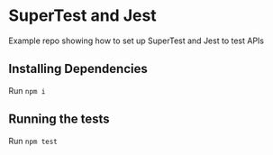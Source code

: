 # SuperTest and Jest

Example repo showing how to set up SuperTest and Jest to test APIs

## Installing Dependencies

Run `npm i`

## Running the tests

Run `npm test`
